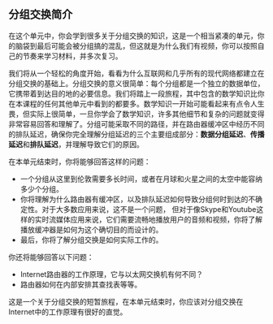 ## 分组交换简介

在这个单元中，你会学到很多关于分组交换的知识，这是一个相当紧凑的单元，你的脑袋到最后可能会被分组搞的混乱，但这就是为什么我们有视频，你可以按照自己的节奏来学习材料，并多次复习。 

我们将从一个轻松的角度开始，看看为什么互联网和几乎所有的现代网络都建立在分组交换的基础上。分组交换的意义很简单：每个分组都是一个独立的数据单位，它携带着到达目的地的必要信息。我们将踏上一段旅程，其中包含的数学知识比你在本课程的任何其他单元中看到的都要多。数学知识一开始可能看起来有点令人生畏，但实际上很简单，一旦你学会了数学知识，许多其他细节和复杂的问题就变得非常容易回答和理解了。分组可能采取不同的路径，并在路由器缓冲区中经历不同的排队延迟，确保你完全理解分组延迟的三个主要组成部分：**数据分组延迟**、**传播延迟**和**排队延迟**，并理解导致它们的原因。

在本单元结束时，你将能够回答这样的问题：

- 一个分组从这里到伦敦需要多长时间，或者在月球和火星之间的太空中能容纳多少个分组。
- 你将理解为什么路由器有缓冲区，以及排队延迟如何导致分组何时到达的不确定性。对于大多数应用来说，这不是一个问题， 但对于像Skype和Youtube这样的实时流媒体应用来说，它们需要流畅地播放用户的音频和视频，你将了解播放缓冲器是如何为这个确切目的而设计的。 
- 最后，你将了解分组交换是如何实际工作的。

你还将能够回答以下问题：

- Internet路由器的工作原理，它与以太网交换机有何不同？
- 路由器如何在内部安排其查找表等等。

这是一个关于分组交换的短暂旅程，在本单元结束时，你应该对分组交换在Internet中的工作原理有很好的直觉。